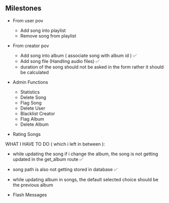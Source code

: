 ## Milestones

- From user pov
    - Add song into playlist
    - Remove song from playlist

- From creator pov
    - Add song into album ( associate song with album id ) ✅
    - Add song file (Handling audio files) ✅
    - duration of the song should not be asked in the form rather it should be calculated

- Admin Functions
    - Statistics
    - Delete Song
    - Flag Song
    - Delete User
    - Blacklist Creator
    - Flag Album
    - Delete Album


- Rating Songs


WHAT I HAVE TO DO ( which i left in between ):

- while updating the song if i change the album, the song is not getting updated in the get_album route ✅

- song path is also not getting stored in database ✅

- while updating album in songs, the default selected choice should be the previous album

- Flash Messages
